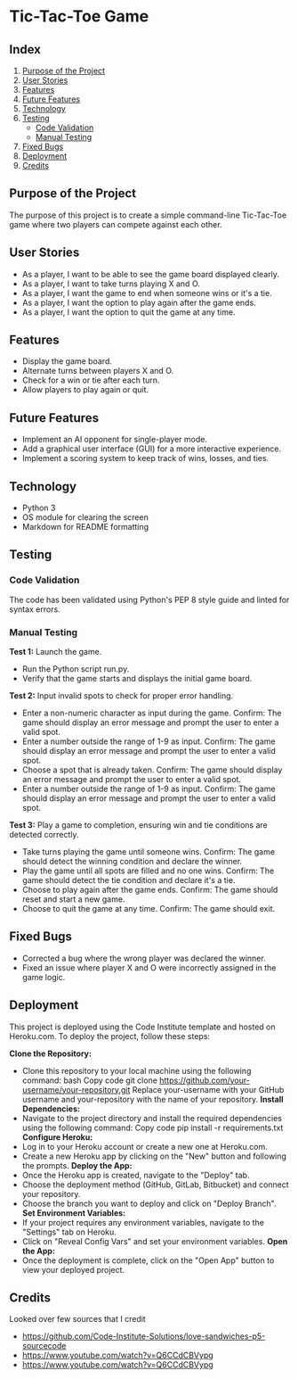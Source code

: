 # Tic-Tac-Toe Game

## Index

1. [Purpose of the Project](#purpose-of-the-project)
2. [User Stories](#user-stories)
3. [Features](#features)
4. [Future Features](#future-features)
5. [Technology](#technology)
6. [Testing](#testing)
    - [Code Validation](#code-validation)
    - [Manual Testing](#manual-testing)
7. [Fixed Bugs](#fixed-bugs)
8. [Deployment](#deployment)
9. [Credits](#credits)

## Purpose of the Project

The purpose of this project is to create a simple command-line Tic-Tac-Toe game where two players can compete against each other.

## User Stories

- As a player, I want to be able to see the game board displayed clearly.
- As a player, I want to take turns playing X and O.
- As a player, I want the game to end when someone wins or it's a tie.
- As a player, I want the option to play again after the game ends.
- As a player, I want the option to quit the game at any time.

## Features

- Display the game board.
- Alternate turns between players X and O.
- Check for a win or tie after each turn.
- Allow players to play again or quit.

## Future Features

- Implement an AI opponent for single-player mode.
- Add a graphical user interface (GUI) for a more interactive experience.
- Implement a scoring system to keep track of wins, losses, and ties.

## Technology

- Python 3
- OS module for clearing the screen
- Markdown for README formatting

## Testing

### Code Validation

The code has been validated using Python's PEP 8 style guide and linted for syntax errors.

### Manual Testing

**Test 1:** Launch the game.
- Run the Python script run.py.
- Verify that the game starts and displays the initial game board.

**Test 2:** Input invalid spots to check for proper error handling.
- Enter a non-numeric character as input during the game.
Confirm: The game should display an error message and prompt the user to enter a valid spot.
- Enter a number outside the range of 1-9 as input.
Confirm: The game should display an error message and prompt the user to enter a valid spot.
- Choose a spot that is already taken.
Confirm: The game should display an error message and prompt the user to enter a valid spot.
- Enter a number outside the range of 1-9 as input.
Confirm: The game should display an error message and prompt the user to enter a valid spot.

**Test 3:** Play a game to completion, ensuring win and tie conditions are detected correctly.
- Take turns playing the game until someone wins.
Confirm: The game should detect the winning condition and declare the winner.
- Play the game until all spots are filled and no one wins.
Confirm: The game should detect the tie condition and declare it's a tie.
- Choose to play again after the game ends.
Confirm: The game should reset and start a new game.
- Choose to quit the game at any time.
Confirm: The game should exit.

## Fixed Bugs

- Corrected a bug where the wrong player was declared the winner.
- Fixed an issue where player X and O were incorrectly assigned in the game logic.

## Deployment

This project is deployed using the Code Institute template and hosted on Heroku.com. To deploy the project, follow these steps:

**Clone the Repository:**
- Clone this repository to your local machine using the following command:
bash
Copy code
git clone https://github.com/your-username/your-repository.git
Replace your-username with your GitHub username and your-repository with the name of your repository.
**Install Dependencies:**
- Navigate to the project directory and install the required dependencies using the following command:
Copy code
pip install -r requirements.txt
**Configure Heroku:**
- Log in to your Heroku account or create a new one at Heroku.com.
- Create a new Heroku app by clicking on the "New" button and following the prompts.
**Deploy the App:**
- Once the Heroku app is created, navigate to the "Deploy" tab.
- Choose the deployment method (GitHub, GitLab, Bitbucket) and connect your repository.
- Choose the branch you want to deploy and click on "Deploy Branch".
**Set Environment Variables:**
- If your project requires any environment variables, navigate to the "Settings" tab on Heroku.
- Click on "Reveal Config Vars" and set your environment variables.
**Open the App:**
- Once the deployment is complete, click on the "Open App" button to view your deployed project.

## Credits
Looked over few sources that I credit

- https://github.com/Code-Institute-Solutions/love-sandwiches-p5-sourcecode
- https://www.youtube.com/watch?v=Q6CCdCBVypg
- https://www.youtube.com/watch?v=Q6CCdCBVypg
